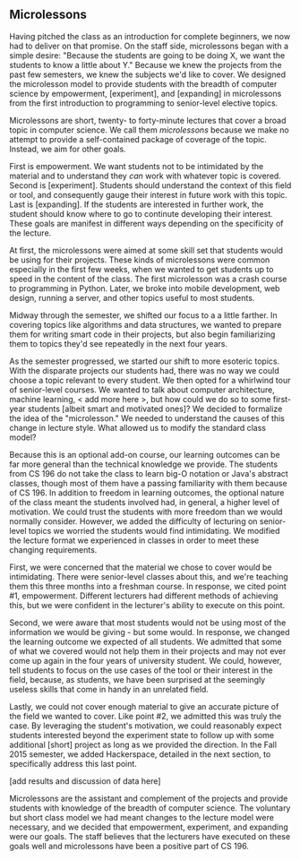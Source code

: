 ## Microlessons

Having pitched the class as an introduction for complete beginners, we now had to deliver on that promise. On the staff side, microlessons began with a simple desire: "Because the students are going to be doing X, we want the students to know a little about Y." Because we knew the projects from the past few semesters, we knew the subjects we'd like to cover. We designed the microlesson model to provide students with the breadth of computer science by empowerment, [experiment], and [expanding] in microlessons from the first introduction to programming to senior-level elective topics.

Microlessons are short, twenty- to forty-minute lectures that cover a broad topic in computer science.
We call them _microlessons_ because we make no attempt to provide a self-contained package of coverage of the topic. Instead, we aim for other goals.

First is empowerment. We want students not to be intimidated by the material and to understand they *can* work with whatever topic is covered. Second is [experiment]. Students should understand the context of this field or tool, and consequently gauge their interest in future work with this topic. Last is [expanding]. If the students are interested in further work, the student should know where to go to continute developing their interest.
These goals are manifest in different ways depending on the specificity of the lecture.

At first, the microlessons were aimed at some skill set that students would be using for their projects. These kinds of microlessons were common especially in the first few weeks, when we wanted to get students up to speed in the content of the class.
The first microlesson was a crash course to programming in Python. Later, we broke into mobile development, web design, running a server, and other topics useful to most students.

Midway through the semester, we shifted our focus to a a little farther. In covering topics like algorithms and data structures, we wanted to prepare them for writing smart code in their projects, but also begin familiarizing them to topics they'd see repeatedly in the next four years.

As the semester progressed, we started our shift to more esoteric topics. With the disparate projects our students had, there was no way we could choose a topic relevant to every student. We then opted for a whirlwind tour of senior-level courses. We wanted to talk about computer architecture, machine learning, < add more here >, but how could we do so to some first-year students [albeit smart and motivated ones]? We decided to formalize the idea of the "microlesson." We needed to understand the causes of this change in lecture style. What allowed us to modify the standard class model?

Because this is an optional add-on course, our learning outcomes can be far more general than the technical knowledge we provide. The students from CS 196 do not take the class to learn big-O notation or Java's abstract classes, though most of them have a passing familiarity with them because of CS 196. In addition to freedom in learning outcomes, the optional nature of the class meant the students involved had, in general, a higher level of motivation. We could trust the students with more freedom than we would normally consider. However, we added the difficulty of lecturing on senior-level topics we worried the students would find intimidating. We modified the lecture format we experienced in classes in order to meet these changing requirements.

First, we were concerned that the material we chose to cover would be intimidating. There were senior-level classes about this, and we're teaching them this three months into a freshman course. In response, we cited point #1, empowerment. Different lecturers had different methods of achieving this, but we were confident in the lecturer's ability to execute on this point. 

Second, we were aware that most students would not be using most of the information we would be giving - but some would. In response, we changed the learning outcome we expected of all students. We admitted that some of what we covered would not help them in their projects and may not ever come up again in the four years of university student. We could, however, tell students to focus on the use cases of the tool or their interest in the field, because, as students, we have been surprised at the seemingly useless skills that come in handy in an unrelated field.

Lastly, we could not cover enough material to give an accurate picture of the field we wanted to cover. Like point #2, we admitted this was truly the case. By leveraging the student's motivation, we could reasonably expect students interested beyond the experiment state to follow up with some additional [short] project as long as we provided the direction. In the Fall 2015 semester, we added Hackerspace, detailed in the next section, to specifically address this last point.

[add results and discussion of data here]

Microlessons are the assistant and complement of the projects and provide students with knowledge of the breadth of computer science. The voluntary but short class model we had meant changes to the lecture model were necessary, and we decided that empowerment, experiment, and expanding were our goals. The staff believes that the lecturers have executed on these goals well and microlessons have been a positive part of CS 196.